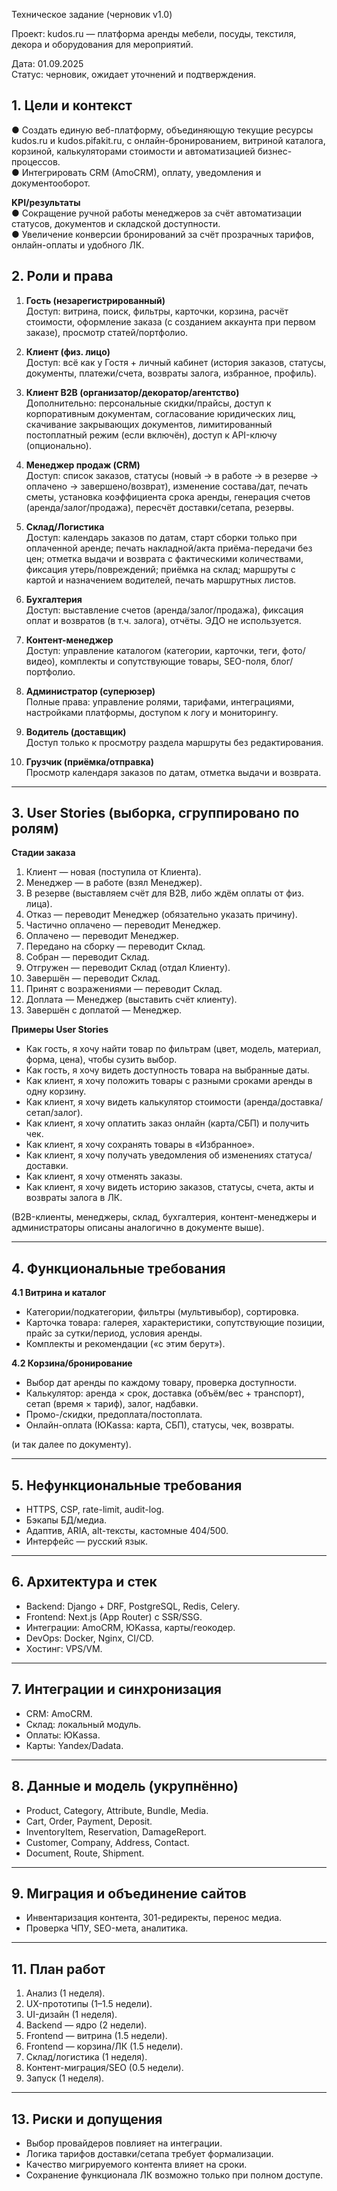 Техническое задание (черновик v1.0)  

Проект: kudos.ru — платформа аренды мебели, посуды, текстиля, декора и оборудования для мероприятий.  

Дата: 01.09.2025  
Статус: черновик, ожидает уточнений и подтверждения.  

## 1. Цели и контекст
● Создать единую веб-платформу, объединяющую текущие ресурсы kudos.ru и kudos.pifakit.ru, с онлайн-бронированием, витриной каталога, корзиной, калькуляторами стоимости и автоматизацией бизнес-процессов.  
● Интегрировать CRM (AmoCRM), оплату, уведомления и документооборот.  

**KPI/результаты**  
● Сокращение ручной работы менеджеров за счёт автоматизации статусов, документов и складской доступности.  
● Увеличение конверсии бронирований за счёт прозрачных тарифов, онлайн-оплаты и удобного ЛК.  

## 2. Роли и права
1. **Гость (незарегистрированный)**  
Доступ: витрина, поиск, фильтры, карточки, корзина, расчёт стоимости, оформление заказа (с созданием аккаунта при первом заказе), просмотр статей/портфолио.  

2. **Клиент (физ. лицо)**  
Доступ: всё как у Гостя + личный кабинет (история заказов, статусы, документы, платежи/счета, возвраты залога, избранное, профиль).  

3. **Клиент B2B (организатор/декоратор/агентство)**  
Дополнительно: персональные скидки/прайсы, доступ к корпоративным документам, согласование юридических лиц, скачивание закрывающих документов, лимитированный постоплатный режим (если включён), доступ к API-ключу (опционально).  

4. **Менеджер продаж (CRM)**  
Доступ: список заказов, статусы (новый → в работе → в резерве → оплачено → завершено/возврат), изменение состава/дат, печать сметы, установка коэффициента срока аренды, генерация счетов (аренда/залог/продажа), пересчёт доставки/сетапа, резервы.  

5. **Склад/Логистика**  
Доступ: календарь заказов по датам, старт сборки только при оплаченной аренде; печать накладной/акта приёма-передачи без цен; отметка выдачи и возврата с фактическими количествами, фиксация утерь/повреждений; приёмка на склад; маршруты с картой и назначением водителей, печать маршрутных листов.  

6. **Бухгалтерия**  
Доступ: выставление счетов (аренда/залог/продажа), фиксация оплат и возвратов (в т.ч. залога), отчёты. ЭДО не используется.  

7. **Контент-менеджер**  
Доступ: управление каталогом (категории, карточки, теги, фото/видео), комплекты и сопутствующие товары, SEO-поля, блог/портфолио.  

8. **Администратор (суперюзер)**  
Полные права: управление ролями, тарифами, интеграциями, настройками платформы, доступом к логу и мониторингу.  

9. **Водитель (доставщик)**  
Доступ только к просмотру раздела маршруты без редактирования.  

10. **Грузчик (приёмка/отправка)**  
Просмотр календаря заказов по датам, отметка выдачи и возврата.  

---

## 3. User Stories (выборка, сгруппировано по ролям)
**Стадии заказа**  
1. Клиент — новая (поступила от Клиента).  
2. Менеджер — в работе (взял Менеджер).  
3. В резерве (выставляем счёт для B2B, либо ждём оплаты от физ. лица).  
4. Отказ — переводит Менеджер (обязательно указать причину).  
5. Частично оплачено — переводит Менеджер.  
6. Оплачено — переводит Менеджер.  
7. Передано на сборку — переводит Склад.  
8. Собран — переводит Склад.  
9. Отгружен — переводит Склад (отдал Клиенту).  
10. Завершён — переводит Склад.  
11. Принят с возражениями — переводит Склад.  
12. Доплата — Менеджер (выставить счёт клиенту).  
13. Завершён с доплатой — Менеджер.  

**Примеры User Stories**  
- Как гость, я хочу найти товар по фильтрам (цвет, модель, материал, форма, цена), чтобы сузить выбор.  
- Как гость, я хочу видеть доступность товара на выбранные даты.  
- Как клиент, я хочу положить товары с разными сроками аренды в одну корзину.  
- Как клиент, я хочу видеть калькулятор стоимости (аренда/доставка/сетап/залог).  
- Как клиент, я хочу оплатить заказ онлайн (карта/СБП) и получить чек.  
- Как клиент, я хочу сохранять товары в «Избранное».  
- Как клиент, я хочу получать уведомления об изменениях статуса/доставки.  
- Как клиент, я хочу отменять заказы.  
- Как клиент, я хочу видеть историю заказов, статусы, счета, акты и возвраты залога в ЛК.  

(B2B-клиенты, менеджеры, склад, бухгалтерия, контент-менеджеры и администраторы описаны аналогично в документе выше).  

---

## 4. Функциональные требования
**4.1 Витрина и каталог**  
- Категории/подкатегории, фильтры (мультивыбор), сортировка.  
- Карточка товара: галерея, характеристики, сопутствующие позиции, прайс за сутки/период, условия аренды.  
- Комплекты и рекомендации («с этим берут»).  

**4.2 Корзина/бронирование**  
- Выбор дат аренды по каждому товару, проверка доступности.  
- Калькулятор: аренда × срок, доставка (объём/вес + транспорт), сетап (время × тариф), залог, надбавки.  
- Промо-/скидки, предоплата/постоплата.  
- Онлайн-оплата (ЮKassa: карта, СБП), статусы, чек, возвраты.  

(и так далее по документу).  

---

## 5. Нефункциональные требования
- HTTPS, CSP, rate-limit, audit-log.  
- Бэкапы БД/медиа.  
- Адаптив, ARIA, alt-тексты, кастомные 404/500.  
- Интерфейс — русский язык.  

---

## 6. Архитектура и стек
- Backend: Django + DRF, PostgreSQL, Redis, Celery.  
- Frontend: Next.js (App Router) с SSR/SSG.  
- Интеграции: AmoCRM, ЮKassa, карты/геокодер.  
- DevOps: Docker, Nginx, CI/CD.  
- Хостинг: VPS/VM.  

---

## 7. Интеграции и синхронизация
- CRM: AmoCRM.  
- Склад: локальный модуль.  
- Оплаты: ЮKassa.  
- Карты: Yandex/Dadata.  

---

## 8. Данные и модель (укрупнённо)
- Product, Category, Attribute, Bundle, Media.  
- Cart, Order, Payment, Deposit.  
- InventoryItem, Reservation, DamageReport.  
- Customer, Company, Address, Contact.  
- Document, Route, Shipment.  

---

## 9. Миграция и объединение сайтов
- Инвентаризация контента, 301-редиректы, перенос медиа.  
- Проверка ЧПУ, SEO-мета, аналитика.  

---

## 11. План работ
1. Анализ (1 неделя).  
2. UX-прототипы (1–1.5 недели).  
3. UI-дизайн (1 неделя).  
4. Backend — ядро (2 недели).  
5. Frontend — витрина (1.5 недели).  
6. Frontend — корзина/ЛК (1.5 недели).  
7. Склад/логистика (1 неделя).  
8. Контент-миграция/SEO (0.5 недели).  
9. Запуск (1 неделя).  

---

## 13. Риски и допущения
- Выбор провайдеров повлияет на интеграции.  
- Логика тарифов доставки/сетапа требует формализации.  
- Качество мигрируемого контента влияет на сроки.  
- Сохранение функционала ЛК возможно только при полном доступе.  
